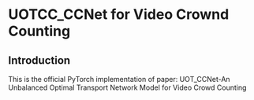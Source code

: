 # UOTCC_CCNet for  Video Crownd Counting
## Introduction
This is the official PyTorch implementation of paper: UOT_CCNet-An Unbalanced Optimal Transport Network Model for Video Crowd Counting
